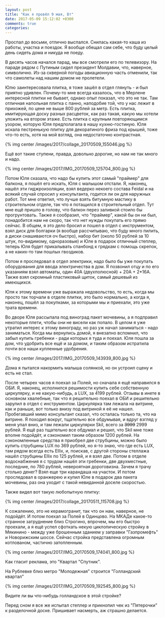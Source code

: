 ```yaml
---
layout: post
title: "Как я провёл 9 мая, Вт"
date: 2017-05-09 15:12:02 +0300
comments: true
categories: 
---
```

Проспал до восьми, отлично выспался. Снилась какая-то каша из работы, участка и поездок. Я вообще обещал сам себе, что буду целый день сидеть дома и никуда не поеду.

В десять часов начался парад, мы все смотрели его по телевизору. На параде рядом с Путиным сидел президент Молдавии, что, наверное, символично. Из-за скверной погоды авиационную часть отменили, так что самолеты над нашим домом не пролетели.

Юлю заинтересовала плитка, я тоже зашёл в отдел глянуть - и был приятно удивлен. Почему-то мне всегда казалось, что в Мерлене интересной плитки не бывает, однако опыт показал, что это не так. Там отличная напольная плитка с панно, наподобие той, что у нас лежит в прихожей, по цене не выше 800 рублей за метр. Есть плитка, имитирующая доску разных расцветок, как раз такая, какую мы хотели уложить на втором этаже. Есть плитка с крупным повторяющимся узором, которую Юля предполагала в нашу кухню-гостиную. Юля искала пестренькую плитку для декоратиного фриза под крышей, тоже что-то есть, хотя на мой взгляд, она недостаточно контрастная.

{% img center /images/2017/collage_20170509_155046.jpg %}

Ещё вот такие ступени, правда, довольно дорогие, но нам не так много и надо.

{% img center /images/2017/IMG_20170509_125704_800.jpg %}

Потом Юля сказала, что надо бы купить этот самый "праймер" для балкона, я пошёл его искать, Юля с малышом отстали. Я, наконец, нашёл эти гиджроизоляции, взял ведерко некоего состава Feidal и на всякий случай спросил у консультанта, годится ли он для наружных работ. Тот мне ответил, что лучше взять битумную мастику в строительном отделе, так что я потащился в строительный отдел. Тут мне ещё пришло в голову, что балкон перез заливкой стоило бы прогрунтовать. Также я сообразил, что "праймер", какой бы он ни был, понадобится нам не скоро, так что нет нужды покупать его прямо сейчас. В общем, я это дело бросил и пошел в отдел с инструментом, взял диск для болгарки (я вообще рассчитываю, что буду много пилить, а диски снашиваются оч быстро), набор бит (около 50 рублей за 10 штук, по-видимому, одноразовые) и Юле в подарок отличный степлер, теперь Юля будет прикалывать спанбонд к грядкам с помощь скрепок, а не каких-то там пошлых гвоздиков.

Потом я проследовал в отдел электрики, надо было бы уже покупать оборудования для ввода электричества в дом. Я позвонил отцу и по его указаниям взял автоматы, один 40А (двухполюсной) + 20А + 2\*16А. Также взял скромный пластиковый щиток, самый дешевый из имеющихся.

Юля к этому времени уже выражала недовольство, то есть, когда мы просто так торчали в отделе плитки, это было нормально, а когда я, наконец, пошёл за покупками, за которыми мы и приехали, это уже трата времени.

Во дворе Юля рассыпала под виноград пакет мочевины, а я подправил некоторые плети, чтобы они не висели как попало. В целом я уже утратил интерес к этому винограду, но раз уж начал заниматься - надо заниматься. Когда мы вернулись домой, я внезапно вспомнил, что забыл купить гребенки - ради которых я туда и поехал. Юля пошла за дом, что удобрить все ещё и за домом, и таким образом истратила почти все наши купленные удобрения.

{% img center /images/2017/IMG_20170509_143939_800.jpg %}

Дома я пытался накормить малыша солянкой, но он устроил сцену и есть не стал.

После четырех часов я поехал за Полей, но сначала я ещё направился в ОБИ. Я, наконец, исполнился решимости купить себе собственную циркулярку, и не какую-нибудь, а LUX, за 4199 рублей. Отзывы в инете в основном хвалебные, так что я решительно поехал в ОБИ и решительно зарулил в отдел с инструментом. Циркулярка там лежала на витрине, как и раньше, вот только внизу под витриной я её не нашел. Пробегавший мимо консультант сказал, что осталась только та, что на витрине. Я походил вокруг, тщательно все обдумывая, и вдруг взгляд у меня упал вниз, и там лежали циркулярки Skil, всего за ~~3999~~ 2999 рублей. Я ещё раз тщательно все обдумал и решил, что Skil мне тоже вполне подойдёт, и сэкономил таким образом 1200 рублей. На сэкономленные средства я приобрел две струбцины, можно было купить струбцины LUX по 369 рублей, но я-то знаю, что где есть LUX, там рядом всегда есть Ellix, и, поискав, с другой стороны стеллажа нашёл струбцины Ellix по 125 рублей, и я взял две. Потом в отделе водоснабжения я с трудом нашёл эти гребенки, две двухместные, последние, по 780 рублей, невероятная дороговизна. Зачем я трачу столько денег?  Взял еще три карандаша на участок. И потом проследовал в оранжерею и купил Юле в подарок два пакета мочевины, раз она уходит с такой невиданной доселе скоростью.

Также видел вот такую любопытную плитку:

{% img center /images/2017/collage_20170511_115708.jpg %}

К сожалению, это не керамогранит, так что он нам, наверное, не подойдёт. И потом поехал за Полей в Одинцово. На МКАДе какое-то странное затруднение близ Строгино, впрочем, мы его быстро проехали, а я ещё успел сфоткать некую циклопическую стройку в Мякинино - между уже брошенным зданием у заправки "Газпромефть" и Новорижским шоссе. Сейчас стройка представлена огромным котлованом, частично затопленным.

{% img center /images/2017/IMG_20170509_174041_800.jpg %}

Как гласит реклама, это "Квартал "Спутник".


На Рублевке близ метро "Молодежная" строится "Голландский квартал"

{% img center /images/2017/IMG_20170509_192545_800.jpg %}


Видите ли вы что-нибудь голландское в этой стройке?

Перед сном я все же испытал степлер и прикнопил чек из "Пятерочки" к разделочной доске. Пришивает насмерть, аж страшно делается.